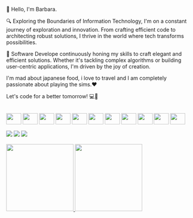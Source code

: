 👋 Hello, I'm Barbara.

🔍 Exploring the Boundaries of Information Technology, I'm on a constant journey of exploration and innovation. From crafting efficient code to architecting robust solutions, I thrive in the world where tech transforms possibilities.

🚀 Software Develope continuously honing my skills to craft elegant and efficient solutions. Whether it's tackling complex algorithms or building user-centric applications, I'm driven by the joy of creation.

I'm mad about japanese food, i love to travel and I am completely passionate about playing the sims.♥️

Let's code for a better tomorrow! 💻🌟

<div> <div style="display: inline_block"><br>
<img align="center" height="30" width="40"  src="https://cdn.jsdelivr.net/gh/devicons/devicon/icons/html5/html5-original-wordmark.svg" /> 
<img align="center" height="30" width="40" src="https://cdn.jsdelivr.net/gh/devicons/devicon/icons/css3/css3-original-wordmark.svg"   />
<img align="center" height="30" width="40" src="https://cdn.jsdelivr.net/gh/devicons/devicon/icons/javascript/javascript-original.svg"/> 
<img align="center" height="30" width="40" src="https://cdn.jsdelivr.net/gh/devicons/devicon/icons/typescript/typescript-original.svg"  /> 
<img align="center" height="30" width="40" src="https://cdn.jsdelivr.net/gh/devicons/devicon/icons/csharp/csharp-original.svg"/> 
<img align="center" height="30" width="40" src="https://cdn.jsdelivr.net/gh/devicons/devicon/icons/dotnetcore/dotnetcore-original.svg" /> 
<img align="center" height="30" width="40" src="https://cdn.jsdelivr.net/gh/devicons/devicon/icons/python/python-original-wordmark.svg"/> 
<img align="center" height="30" width="40" src="https://cdn.jsdelivr.net/gh/devicons/devicon/icons/azure/azure-original-wordmark.svg"  /> 
<img align="center" height="30" width="40" src="https://cdn.jsdelivr.net/gh/devicons/devicon/icons/docker/docker-original-wordmark.svg"   /> 
<img align="center" height="30" width="40" src="https://cdn.jsdelivr.net/gh/devicons/devicon/icons/mysql/mysql-original-wordmark.svg"  /> 
<img align="center" height="30" width="40" src="https://cdn.jsdelivr.net/gh/devicons/devicon/icons/nodejs/nodejs-original-wordmark.svg"  />
</div>

<div> <div style="display: inline_block"><br>
<a href="https://instagram.com/_olbarbara" target="_blank"><img src="https://img.shields.io/badge/-Instagram-%23E4405F?style=for-the-badge&logo=instagram&logoColor=white" target="_blank"></a>
<a href = "mailto:oliverbarbara96@outlook.com"><img src="https://img.shields.io/badge/Gmail-D14836?style=for-the-badge&logo=gmail&logoColor=white" target="_blank"></a>
<a href="https://www.linkedin.com/in/oliverbarbara96" target="_blank"><img src="https://img.shields.io/badge/-LinkedIn-%230077B5?style=for-the-badge&logo=linkedin&logoColor=white" target="_blank"></a>   
</div>

<div> <div style="display: inline_block"><br>
<a href="https://github.com/oliverbarbara">
<img height="180em" src="https://github-readme-stats.vercel.app/api/top-langs/?username=Oliverbarbara&layout=compact&langs_count=7&theme=highcontrast"/>
<img height="180em" src="https://github-readme-stats.vercel.app/api?username=Oliverbarbara&show_icons=true&theme=highcontrast&include_all_commits=true&count_private=true"/>
</div>
